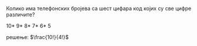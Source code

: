 Колико има телефонских бројева са шест цифара код којих су све цифре различите?

10* 9* 8* 7* 6* 5

решење: $\frac{10!}{4!}$